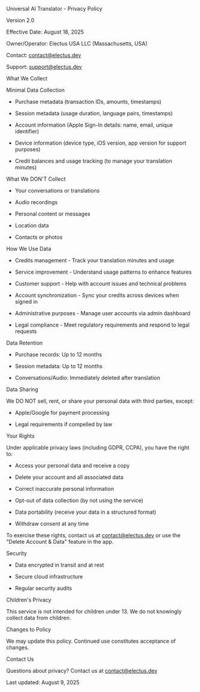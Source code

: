 Universal AI Translator - Privacy Policy

Version 2.0

Effective Date: August 18, 2025

Owner/Operator: Electus USA LLC (Massachusetts, USA)

Contact: contact@electus.dev

Support: support@electus.dev


What We Collect

Minimal Data Collection

- Purchase metadata (transaction IDs, amounts, timestamps)

- Session metadata (usage duration, language pairs, timestamps)

- Account information (Apple Sign-In details: name, email, unique identifier)

- Device information (device type, iOS version, app version for support purposes)

- Credit balances and usage tracking (to manage your translation minutes)


What We DON'T Collect

- Your conversations or translations

- Audio recordings

- Personal content or messages

- Location data

- Contacts or photos


How We Use Data

- Credits management - Track your translation minutes and usage

- Service improvement - Understand usage patterns to enhance features

- Customer support - Help with account issues and technical problems

- Account synchronization - Sync your credits across devices when signed in

- Administrative purposes - Manage user accounts via admin dashboard

- Legal compliance - Meet regulatory requirements and respond to legal requests


Data Retention

- Purchase records: Up to 12 months

- Session metadata: Up to 12 months

- Conversations/Audio: Immediately deleted after translation


Data Sharing

We DO NOT sell, rent, or share your personal data with third parties, except:

- Apple/Google for payment processing

- Legal requirements if compelled by law


Your Rights

Under applicable privacy laws (including GDPR, CCPA), you have the right to:

- Access your personal data and receive a copy

- Delete your account and all associated data

- Correct inaccurate personal information

- Opt-out of data collection (by not using the service)

- Data portability (receive your data in a structured format)

- Withdraw consent at any time

To exercise these rights, contact us at contact@electus.dev or use the "Delete Account & Data" feature in the app.


Security

- Data encrypted in transit and at rest

- Secure cloud infrastructure

- Regular security audits


Children's Privacy

This service is not intended for children under 13. We do not knowingly collect data from children.


Changes to Policy

We may update this policy. Continued use constitutes acceptance of changes.


Contact Us

Questions about privacy? Contact us at contact@electus.dev


Last updated: August 9, 2025